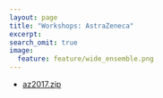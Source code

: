 ```yaml
---
layout: page
title: "Workshops: AstraZeneca"
excerpt:
search_omit: true
image:
  feature: feature/wide_ensemble.png
---
```


- [az2017.zip](/workshops/az2017/az2017.zip)
